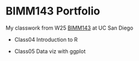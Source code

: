 # BIMM143 Portfolio

My classwork from W25 [BIMM143](https://github.com/kangssion/bimm143_github) at UC San Diego

- Class04 Introduction to R

- Class05 Data viz with ggplot
